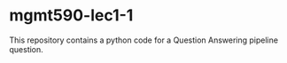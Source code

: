 # mgmt590-lec1-1
This repository contains a python code for a Question Answering pipeline question. 
